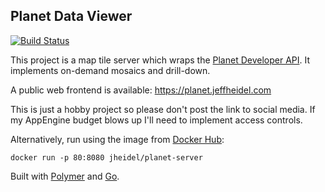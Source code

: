 ## Planet Data Viewer

[![Build Status](https://travis-ci.com/jheidel/planet-server.svg?branch=master)](https://travis-ci.com/jheidel/planet-server)

This project is a map tile server which wraps the [Planet Developer API](https://developers.planet.com/).
It implements on-demand mosaics and drill-down.

A public web frontend is available: https://planet.jeffheidel.com

This is just a hobby project so please don't post the link to social media.
If my AppEngine budget blows up I'll need to implement access controls.

Alternatively, run using the image from [Docker Hub](https://hub.docker.com/r/jheidel/planet-server):
```
docker run -p 80:8080 jheidel/planet-server
```

Built with [Polymer](https://www.polymer-project.org/) and [Go](https://golang.org/).
